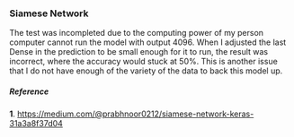 ﻿### Siamese Network
The test was incompleted due to the computing power of my person computer cannot run the model with output 4096. When I adjusted the last Dense in the prediction to be small enough for it to run, the result was incorrect, where the accuracy would stuck at 50%. This is another issue that I do not have enough of the variety of the data to back this model up. 


##### Reference
**1**. https://medium.com/@prabhnoor0212/siamese-network-keras-31a3a8f37d04 
